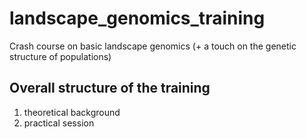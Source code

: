 # landscape_genomics_training
Crash course on basic landscape genomics (+ a touch on the genetic structure of populations)

## Overall structure of the training

1. theoretical background
2. practical session


